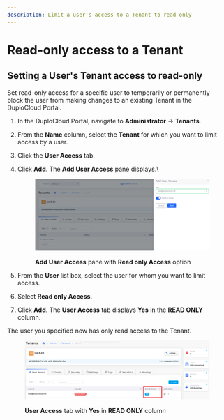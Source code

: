```yaml
---
description: Limit a user's access to a Tenant to read-only
---
```


# Read-only access to a Tenant

## Setting a User's Tenant access to read-only

Set read-only access for a specific user to temporarily or permanently block the user from making changes to an existing Tenant in the DuploCloud Portal.

1. In the DuploCloud Portal, navigate to **Administrator** -> **Tenants**.
2. From the **Name** column, select the **Tenant** for which you want to limit access by a user.
3. Click the **User Access** tab.
4.  Click **Add**. The **Add User Access** pane displays.\


    <figure><img src="../../../.gitbook/assets/Tenant_RO1.png" alt=""><figcaption><p><strong>Add User Access</strong> pane with <strong>Read only Access</strong> option</p></figcaption></figure>
5. From the **User** list box, select the user for whom you want to limit access.
6. Select **Read only Access**.
7. Click **Add**. The **User Access** tab displays **Yes** in the **READ ONLY** column.

The user you specified now has only read access to the Tenant.

<figure><img src="../../../.gitbook/assets/Tenant_RO2.png" alt=""><figcaption><p><strong>User Access</strong> tab with <strong>Yes</strong> in <strong>READ ONLY</strong> column </p></figcaption></figure>
